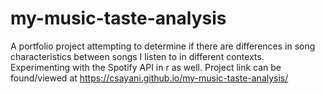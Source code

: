 # my-music-taste-analysis
A portfolio project attempting to determine if there are differences in song characteristics between songs I listen to in different contexts. Experimenting with the Spotify API in r as well. Project link can be found/viewed at https://csayani.github.io/my-music-taste-analysis/
